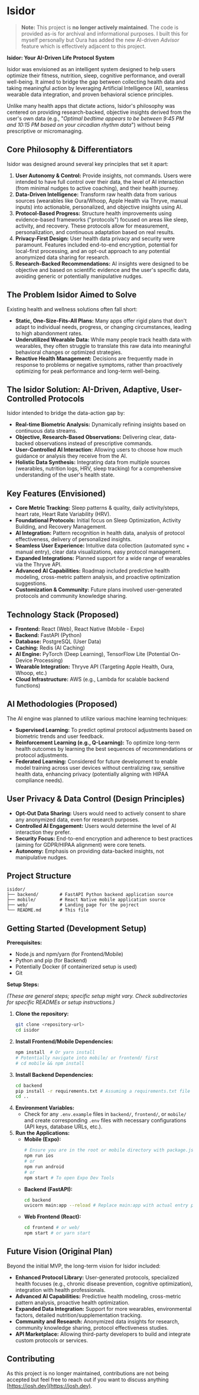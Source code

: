 # Isidor

> **Note:** This project is **no longer actively maintained**. The code is provided as-is for archival and informational purposes. I built this for myself personally but Oura has added the new AI-driven _Advisor_ feature which is effectively adjacent to this project.

**Isidor: Your AI-Driven Life Protocol System**

Isidor was envisioned as an intelligent system designed to help users optimize their fitness, nutrition, sleep, cognitive performance, and overall well-being. It aimed to bridge the gap between collecting health data and taking meaningful action by leveraging Artificial Intelligence (AI), seamless wearable data integration, and proven behavioral science principles.

Unlike many health apps that dictate actions, Isidor's philosophy was centered on providing research-backed, objective insights derived from the user's own data (e.g., "*Optimal bedtime appears to be between 9:45 PM and 10:15 PM based on your circadian rhythm data*") without being prescriptive or micromanaging.

## Core Philosophy & Differentiators

Isidor was designed around several key principles that set it apart:

1.  **User Autonomy & Control:** Provide insights, not commands. Users were intended to have full control over their data, the level of AI interaction (from minimal nudges to active coaching), and their health journey.
2.  **Data-Driven Intelligence:** Transform raw health data from various sources (wearables like Oura/Whoop, Apple Health via Thryve, manual inputs) into actionable, personalized, and objective insights using AI.
3.  **Protocol-Based Progress:** Structure health improvements using evidence-based frameworks ("protocols") focused on areas like sleep, activity, and recovery. These protocols allow for measurement, personalization, and continuous adaptation based on real results.
4.  **Privacy-First Design:** User health data privacy and security were paramount. Features included end-to-end encryption, potential for local-first processing, and an opt-out approach to any potential anonymized data sharing for research.
5.  **Research-Backed Recommendations:** AI insights were designed to be objective and based on scientific evidence and the user's specific data, avoiding generic or potentially manipulative nudges.

## The Problem Isidor Aimed to Solve

Existing health and wellness solutions often fall short:

*   **Static, One-Size-Fits-All Plans:** Many apps offer rigid plans that don't adapt to individual needs, progress, or changing circumstances, leading to high abandonment rates.
*   **Underutilized Wearable Data:** While many people track health data with wearables, they often struggle to translate this raw data into meaningful behavioral changes or optimized strategies.
*   **Reactive Health Management:** Decisions are frequently made in response to problems or negative symptoms, rather than proactively optimizing for peak performance and long-term well-being.

## The Isidor Solution: AI-Driven, Adaptive, User-Controlled Protocols

Isidor intended to bridge the data-action gap by:

*   **Real-time Biometric Analysis:** Dynamically refining insights based on continuous data streams.
*   **Objective, Research-Based Observations:** Delivering clear, data-backed observations instead of prescriptive commands.
*   **User-Controlled AI Interaction:** Allowing users to choose how much guidance or analysis they receive from the AI.
*   **Holistic Data Synthesis:** Integrating data from multiple sources (wearables, nutrition logs, HRV, sleep tracking) for a comprehensive understanding of the user's health state.

## Key Features (Envisioned)

*   **Core Metric Tracking:** Sleep patterns & quality, daily activity/steps, heart rate, Heart Rate Variability (HRV).
*   **Foundational Protocols:** Initial focus on Sleep Optimization, Activity Building, and Recovery Management.
*   **AI Integration:** Pattern recognition in health data, analysis of protocol effectiveness, delivery of personalized insights.
*   **Seamless User Experience:** Intuitive data collection (automated sync + manual entry), clear data visualizations, easy protocol management.
*   **Expanded Integrations:** Planned support for a wide range of wearables via the Thryve API.
*   **Advanced AI Capabilities:** Roadmap included predictive health modeling, cross-metric pattern analysis, and proactive optimization suggestions.
*   **Customization & Community:** Future plans involved user-generated protocols and community knowledge sharing.

## Technology Stack (Proposed)

*   **Frontend:** React (Web), React Native (Mobile - Expo)
*   **Backend:** FastAPI (Python)
*   **Database:** PostgreSQL (User Data)
*   **Caching:** Redis (AI Caching)
*   **AI Engine:** PyTorch (Deep Learning), TensorFlow Lite (Potential On-Device Processing)
*   **Wearable Integration:** Thryve API (Targeting Apple Health, Oura, Whoop, etc.)
*   **Cloud Infrastructure:** AWS (e.g., Lambda for scalable backend functions)

## AI Methodologies (Proposed)

The AI engine was planned to utilize various machine learning techniques:

*   **Supervised Learning:** To predict optimal protocol adjustments based on biometric trends and user feedback.
*   **Reinforcement Learning (e.g., Q-Learning):** To optimize long-term health outcomes by learning the best sequences of recommendations or protocol adjustments.
*   **Federated Learning:** Considered for future development to enable model training across user devices without centralizing raw, sensitive health data, enhancing privacy (potentially aligning with HIPAA compliance needs).

## User Privacy & Data Control (Design Principles)

*   **Opt-Out Data Sharing:** Users would need to actively consent to share any anonymized data, even for research purposes.
*   **Controlled AI Engagement:** Users would determine the level of AI interaction they prefer.
*   **Security Focus:** End-to-end encryption and adherence to best practices (aiming for GDPR/HIPAA alignment) were core tenets.
*   **Autonomy:** Emphasis on providing data-backed insights, not manipulative nudges.

## Project Structure

```
isidor/
├── backend/        # FastAPI Python backend application source
├── mobile/         # React Native mobile application source
├── web/            # Landing page for the pojrect
└── README.md       # This file
```

## Getting Started (Development Setup)

**Prerequisites:**

*   Node.js and npm/yarn (for Frontend/Mobile)
*   Python and pip (for Backend)
*   Potentially Docker (if containerized setup is used)
*   Git

**Setup Steps:**

*(These are general steps; specific setup might vary. Check subdirectories for specific READMEs or setup instructions.)*

1.  **Clone the repository:**
    ```bash
    git clone <repository-url>
    cd isidor
    ```
2.  **Install Frontend/Mobile Dependencies:**
    ```bash
    npm install  # Or yarn install
    # Potentially navigate into mobile/ or frontend/ first
    # cd mobile && npm install
    ```
3.  **Install Backend Dependencies:**
    ```bash
    cd backend
    pip install -r requirements.txt # Assuming a requirements.txt file exists
    cd ..
    ```
4.  **Environment Variables:**
    *   Check for any `.env.example` files in `backend/`, `frontend/`, or `mobile/` and create corresponding `.env` files with necessary configurations (API keys, database URLs, etc.).
5.  **Run the Applications:**
    *   **Mobile (Expo):**
        ```bash
        # Ensure you are in the root or mobile directory with package.json
        npm run ios
        # or
        npm run android
        # or
        npm start # To open Expo Dev Tools
        ```
    *   **Backend (FastAPI):**
        ```bash
        cd backend
        uvicorn main:app --reload # Replace main:app with actual entry point if different
        ```
    *   **Web Frontend (React):**
        ```bash
        cd frontend # or web/
        npm start # or yarn start
        ```

## Future Vision (Original Plan)

Beyond the initial MVP, the long-term vision for Isidor included:

*   **Enhanced Protocol Library:** User-generated protocols, specialized health focuses (e.g., chronic disease prevention, cognitive optimization), integration with health professionals.
*   **Advanced AI Capabilities:** Predictive health modeling, cross-metric pattern analysis, proactive health optimization.
*   **Expanded Data Integration:** Support for more wearables, environmental factors, detailed nutrition/supplementation tracking.
*   **Community and Research:** Anonymized data insights for research, community knowledge sharing, protocol effectiveness studies.
*   **API Marketplace:** Allowing third-party developers to build and integrate custom protocols or services.

## Contributing

As this project is no longer maintained, contributions are not being accepted but feel free to reach out if you want to discuss anything [https://josh.dev](https://josh.dev).
